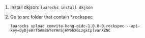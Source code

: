 1. Install dkjson: `luarocks install dkjson`

2. Go to src folder that contain *.rockspec

    `luarocks upload comvita-kong-oidc-1.0.0-0.rockspec --api-key=DyDjeArfSAmB6YeYHnSjHWb6XGLzgxCplvanXZNC`
